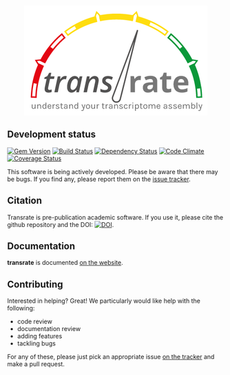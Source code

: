 <p align="center">
  <img alt="Transrate - understand your transcriptome assembly" src="https://github.com/Blahah/transrate/raw/master/docs/transrate_logo_full.png">
</p>

## Development status

[![Gem Version](https://badge.fury.io/rb/transrate.png)][gem]
[![Build Status](https://secure.travis-ci.org/Blahah/transrate.png?branch=master)][travis]
[![Dependency Status](https://gemnasium.com/Blahah/transrate.png?travis)][gemnasium]
[![Code Climate](https://codeclimate.com/github/Blahah/transrate.png)][codeclimate]
[![Coverage Status](https://coveralls.io/repos/Blahah/transrate/badge.png?branch=master)][coveralls]

[gem]: https://badge.fury.io/rb/transrate
[travis]: https://travis-ci.org/Blahah/transrate
[gemnasium]: https://gemnasium.com/Blahah/transrate
[codeclimate]: https://codeclimate.com/github/Blahah/transrate
[coveralls]: https://coveralls.io/r/Blahah/transrate

This software is being actively developed. Please be aware that there may be bugs. If you find any, please report them on the [issue tracker](https://github.com/Blahah/transrate/issues).

## Citation

Transrate is pre-publication academic software. If you use it, please cite the github repository and the DOI: [![DOI](https://zenodo.org/badge/3687/Blahah/transrate.png)](http://dx.doi.org/10.5281/zenodo.11037).

## Documentation

**transrate** is documented [on the website](http://hibberdlab.com/transrate).

## Contributing

Interested in helping? Great! We particularly would like help with the following:

- code review
- documentation review
- adding features
- tackling bugs

For any of these, please just pick an appropriate issue [on the tracker](https://github.com/Blahah/transrate/issues) and make a pull request.
